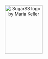 <p align="center">
	<img width="120" height="155"
		title="SugarSS logo by Maria Keller"
		src="https://raw.githubusercontent.com/malyutinegor/value-system/master/2.svg">
</p>

